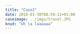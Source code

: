 ```yaml
---
title: "Case2"
date: 2018-01-30T08:59:11+01:00
caseimage: ../imgs/travel.JPG
knud: "Uh la laaaaaa"
---
```


